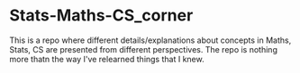 # Stats-Maths-CS_corner
This is  a repo where different details/explanations about concepts in Maths, Stats, CS are presented from different perspectives.
The repo is nothing more thatn the way I've relearned things that I knew.
